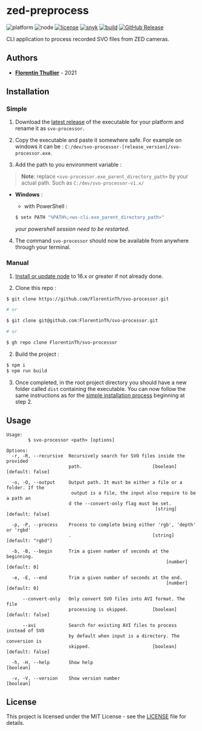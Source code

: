 # zed-preprocess

![platform](https://img.shields.io/badge/platform-win--32%20%7C%20win--64-lightgrey) ![node](https://img.shields.io/badge/node-%3E%3D16-blue) [![license](https://img.shields.io/github/license/florentinth/svo-processor?color=blue)](https://github.com/FlorentinTh/svo-processor/blob/master/LICENSE)
[![snyk](https://github.com/FlorentinTh/svo-processor/actions/workflows/dependencies.yml/badge.svg)](https://github.com/FlorentinTh/svo-processor/actions/workflows/dependencies.yml) [![build](https://github.com/FlorentinTh/svo-processor/actions/workflows/build.yml/badge.svg)](https://github.com/FlorentinTh/svo-processor/actions/workflows/build.yml) [![GitHub Release](https://img.shields.io/github/release/FlorentinTh/svo-processor)](https://github.com/FlorentinTh/svo-processor/releases)

CLI application to process recorded SVO files from ZED cameras.

## Authors

- [**Florentin Thullier**](https://github.com/FlorentinTh) - 2021

## Installation

### Simple

1. Download the [latest release](https://github.com/FlorentinTh/svo-processor/releases) of the executable for your platform and rename it as ```svo-processor```.

2. Copy the executable and paste it somewhere safe. For example on windows it can be : ```C:/dev/svo-processor-[release_version]/svo-processor.exe```.

3. Add the path to you environment variable :

> **Note**: replace ```<svo-processor.exe_parent_directory_path>``` by your actual path. Such as ```C:/dev/svo-processor-v1.x/```

   - **Windows** :
     - with PowerShell :
     ```sh
     $ setx PATH "%PATH%;<ws-cli.exe_parent_directory_path>"
     ```

     _your powershell session need to be restarted._

4. The command ```svo-processor``` should now be available from anywhere through your terminal.

### Manual

1. [Install or update node](https://nodejs.org/dist/latest-v16.x/) to 16.x or greater if not already done.

2. Clone this repo :
```sh
$ git clone https://github.com/FlorentinTh/svo-processor.git

# or

$ git clone git@github.com:FlorentinTh/svo-processor.git

# or

$ gh repo clone FlorentinTh/svo-processor

```

2. Build the project :

```sh
$ npm i
$ npm run build
```

3. Once completed, in the root project directory you should have a new folder called ```dist``` containing the executable. You can now follow the same instructions as for the [simple installation process](#simple) beginning at step 2.

## Usage
```
Usage:
        $ svo-processor <path> [options]

Options:
  -r, -R, --recursive  Recursively search for SVO files inside the provided
                       path.                          [boolean] [default: false]

  -o, -O, --output     Output path. It must be either a file or a folder. If the
                        output is a file, the input also require to be a path an
                       d the --convert-only flag must be set.
                                                       [string] [default: false]

  -p, -P, --process    Process to complete being either 'rgb', 'depth' or 'rgbd'
                       .                              [string] [default: "rgbd"]

  -b, -B, --begin      Trim a given number of seconds at the beginning.
                                                           [number] [default: 0]

  -e, -E, --end        Trim a given number of seconds at the end.
                                                           [number] [default: 0]

      --convert-only   Only convert SVO files into AVI format. The file
                       processing is skipped.         [boolean] [default: false]

      --avi            Search for existing AVI files to process instead of SVO
                       by default when input is a directory. The conversion is
                       skipped.                       [boolean] [default: false]

  -h, -H, --help       Show help                                       [boolean]

  -v, -V, --version    Show version number                             [boolean]
```

## License

This project is licensed under the MIT License - see the [LICENSE](LICENSE) file for details.

